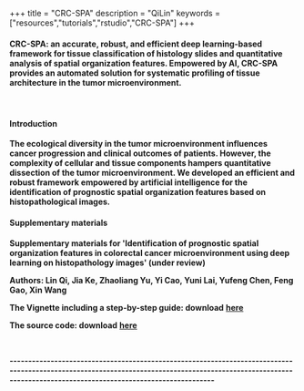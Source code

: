 +++
title = "CRC-SPA"
description = "QiLin"
keywords = ["resources","tutorials","rstudio","CRC-SPA"]
+++

<div align=left>

#### **CRC-SPA:** an accurate, robust, and efficient deep learning-based framework for tissue classification of histology slides and quantitative analysis of spatial organization features. Empowered by AI, CRC-SPA provides an automated solution for systematic profiling of tissue architecture in the tumor microenvironment.
<br>

#### Introduction

**The ecological diversity in the tumor microenvironment influences cancer progression and clinical outcomes of patients. However, the complexity of cellular and tissue components hampers quantitative dissection of the tumor microenvironment. We developed an efficient and robust framework empowered by artificial intelligence for the identification of prognostic spatial organization features based on histopathological images.**

#### Supplementary materials 

**Supplementary materials for 'Identification of prognostic spatial organization features in colorectal cancer microenvironment using deep learning on histopathology images' (under review)**

**Authors: Lin Qi, Jia Ke, Zhaoliang Yu, Yi Cao, Yuni Lai, Yufeng Chen, Feng Gao, Xin Wang**


**The Vignette including a step-by-step guide: download** [**here**](https://drive.google.com/file/d/1IfpdarTG5AdXR0KFQ-xgMJnFmmqyuox_/view?usp=sharing)


**The source code: download**  [**here**](https://drive.google.com/file/d/1_-JkpaiQXrMaDF1H4-hfLi0LNP4tiPPR/view?usp=sharing)

<br>

**---------------------------------------------------------------------------------------------------------------------------------------------------------------------------------------------------------------**

<br><br><br>
